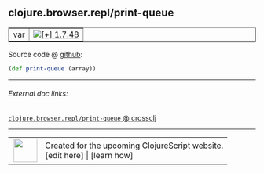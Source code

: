 ## clojure.browser.repl/print-queue



 <table border="1">
<tr>
<td>var</td>
<td><a href="https://github.com/cljsinfo/cljs-api-docs/tree/1.7.48"><img valign="middle" alt="[+] 1.7.48" title="Added in 1.7.48" src="https://img.shields.io/badge/+-1.7.48-lightgrey.svg"></a> </td>
</tr>
</table>









Source code @ [github](https://github.com/clojure/clojurescript/blob/r1.7.145/src/main/cljs/clojure/browser/repl.cljs#L31):

```clj
(def print-queue (array))
```

<!--
Repo - tag - source tree - lines:

 <pre>
clojurescript @ r1.7.145
└── src
    └── main
        └── cljs
            └── clojure
                └── browser
                    └── <ins>[repl.cljs:31](https://github.com/clojure/clojurescript/blob/r1.7.145/src/main/cljs/clojure/browser/repl.cljs#L31)</ins>
</pre>

-->

---



###### External doc links:

[`clojure.browser.repl/print-queue` @ crossclj](http://crossclj.info/fun/clojure.browser.repl.cljs/print-queue.html)<br>

---

 <table>
<tr><td>
<img valign="middle" align="right" width="48px" src="http://i.imgur.com/Hi20huC.png">
</td><td>
Created for the upcoming ClojureScript website.<br>
[edit here] | [learn how]
</td></tr></table>

[edit here]:https://github.com/cljsinfo/cljs-api-docs/blob/master/cljsdoc/clojure.browser.repl/print-queue.cljsdoc
[learn how]:https://github.com/cljsinfo/cljs-api-docs/wiki/cljsdoc-files

<!--

This information was too distracting to show to readers, but I'll leave it
commented here since it is helpful to:

- pretty-print the data used to generate this document
- and show how to retrieve that data



The API data for this symbol:

```clj
{:ns "clojure.browser.repl",
 :name "print-queue",
 :type "var",
 :source {:code "(def print-queue (array))",
          :title "Source code",
          :repo "clojurescript",
          :tag "r1.7.145",
          :filename "src/main/cljs/clojure/browser/repl.cljs",
          :lines [31]},
 :full-name "clojure.browser.repl/print-queue",
 :full-name-encode "clojure.browser.repl/print-queue",
 :history [["+" "1.7.48"]]}

```

Retrieve the API data for this symbol:

```clj
;; from Clojure REPL
(require '[clojure.edn :as edn])
(-> (slurp "https://raw.githubusercontent.com/cljsinfo/cljs-api-docs/catalog/cljs-api.edn")
    (edn/read-string)
    (get-in [:symbols "clojure.browser.repl/print-queue"]))
```

-->
